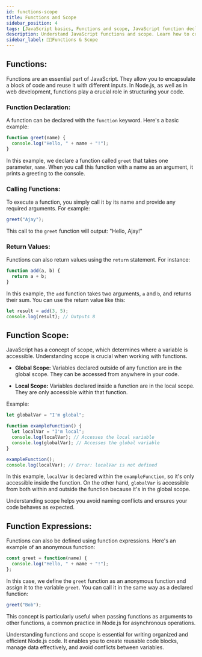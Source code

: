 ```yaml
---
id: functions-scope
title: Functions and Scope
sidebar_position: 4
tags: [JavaScript basics, Functions and scope, JavaScript function declaration, Function return values, Local and global scope, JavaScript function expressions, Scope in JavaScript programming, JavaScript function examples, Understanding JavaScript functions, JavaScript scope management, Reusable code in JavaScript, JavaScript functions, Scope in JavaScript, Local and global scope, Function parameters, Returning values from functions, Reusability with functions]
description: Understand JavaScript functions and scope. Learn how to create and use functions, and grasp the concept of local and global scope.
sidebar_label: 🧑‍💻Functions & Scope
---
```


## Functions:

Functions are an essential part of JavaScript. They allow you to encapsulate a block of code and reuse it with different inputs. In Node.js, as well as in web development, functions play a crucial role in structuring your code.

### Function Declaration:

A function can be declared with the `function` keyword. Here's a basic example:

```js title="index.js"
function greet(name) {
  console.log("Hello, " + name + "!");
}
```

In this example, we declare a function called `greet` that takes one parameter, `name`. When you call this function with a name as an argument, it prints a greeting to the console.

### Calling Functions:

To execute a function, you simply call it by its name and provide any required arguments. For example:

```js title="index.js"
greet("Ajay");
```

This call to the `greet` function will output: "Hello, Ajay!"

### Return Values:

Functions can also return values using the `return` statement. For instance:

```js title="index.js"
function add(a, b) {
  return a + b;
}
```

In this example, the `add` function takes two arguments, `a` and `b`, and returns their sum. You can use the return value like this:

```js title="index.js"
let result = add(3, 5);
console.log(result); // Outputs 8
```

## Function Scope:

JavaScript has a concept of scope, which determines where a variable is accessible. Understanding scope is crucial when working with functions.

- **Global Scope:** Variables declared outside of any function are in the global scope. They can be accessed from anywhere in your code.

- **Local Scope:** Variables declared inside a function are in the local scope. They are only accessible within that function.

Example:

```js title="index.js"
let globalVar = "I'm global";

function exampleFunction() {
  let localVar = "I'm local";
  console.log(localVar); // Accesses the local variable
  console.log(globalVar); // Accesses the global variable
}

exampleFunction();
console.log(localVar); // Error: localVar is not defined
```

In this example, `localVar` is declared within the `exampleFunction`, so it's only accessible inside the function. On the other hand, `globalVar` is accessible from both within and outside the function because it's in the global scope.

Understanding scope helps you avoid naming conflicts and ensures your code behaves as expected.

## Function Expressions:

Functions can also be defined using function expressions. Here's an example of an anonymous function:

```js title="index.js"
const greet = function(name) {
  console.log("Hello, " + name + "!");
};
```

In this case, we define the `greet` function as an anonymous function and assign it to the variable `greet`. You can call it in the same way as a declared function:

```js title="index.js"
greet("Bob");
```

This concept is particularly useful when passing functions as arguments to other functions, a common practice in Node.js for asynchronous operations.

Understanding functions and scope is essential for writing organized and efficient Node.js code. It enables you to create reusable code blocks, manage data effectively, and avoid conflicts between variables.